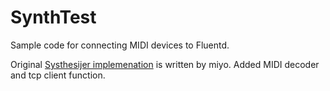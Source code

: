 # SynthTest

Sample code for connecting MIDI devices to Fluentd.

Original [Systhesijer implemenation](https://github.com/miyo/de0nano) is written by miyo.
Added MIDI decoder and tcp client function.
